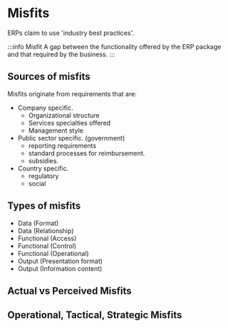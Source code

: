 # Misfits

ERPs claim to use 'industry best practices'.

:::info Misfit
A gap between the functionality offered by the ERP package and that
required by the business.
:::

## Sources of misfits

Misfits originate from requirements that are:
+ Company specific.
  + Organizational structure
  + Services specialties offered
  + Management style
+ Public sector specific. (government)
  + reporting requirements
  + standard processes for reimbursement.
  + subsidies.
+ Country specific.
  + regulatory
  + social

## Types of misfits

+ Data (Format)
+ Data (Relationship)
+ Functional (Access)
+ Functional (Control)
+ Functional (Operational)
+ Output (Presentation format)
+ Output (Information content)

## Actual vs Perceived Misfits

## Operational, Tactical, Strategic Misfits

